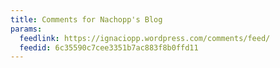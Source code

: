 ```yaml
---
title: Comments for Nachopp's Blog
params:
  feedlink: https://ignaciopp.wordpress.com/comments/feed/
  feedid: 6c35590c7cee3351b7ac883f8b0ffd11
---
```

